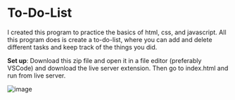 # To-Do-List
I created this program to practice the basics of html, css, and javascript. All this program does is create a to-do-list, where you can add and delete different tasks and keep track of the things you did.

**Set up**: Download this zip file and open it in a file editor (preferably VSCode) and download the live server extension. Then go to index.html and run from live server.

![image](https://user-images.githubusercontent.com/86733538/173469346-30260eb2-e652-4982-a67c-596f1800a2de.png)
